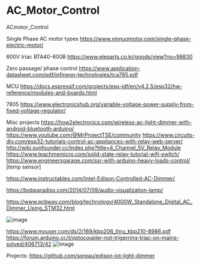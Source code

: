 # AC_Motor_Control
ACmotor_Control

Single Phase AC motor types
https://www.xinnuomotor.com/single-phase-electric-motor/

600V triac BTA40-600B
https://www.eleparts.co.kr/goods/view?no=98830

Zero passage/ phase control
https://www.application-datasheet.com/pdf/infineon-technologies/tca785.pdf

MCU
https://docs.espressif.com/projects/esp-idf/en/v4.2.5/esp32/hw-reference/modules-and-boards.html

7805
https://www.electronicshub.org/variable-voltage-power-supply-from-fixed-voltage-regulator/

Misc projects
https://how2electronics.com/wireless-ac-light-dimmer-with-android-bluetooth-arduino/
https://www.youtube.com/@MrProjectTSE/community
https://www.circuits-diy.com/esp32-tutorials-control-ac-appliances-with-relay-web-server/
http://wiki.sunfounder.cc/index.php?title=4_Channel_5V_Relay_Module
https://www.teachmemicro.com/solid-state-relay-tutorial-wifi-switch/
https://www.engineersgarage.com/ssr-with-arduino-heavy-loads-control/ [temp sensor]

https://www.instructables.com/Intel-Edison-Controlled-AC-Dimmer/

https://bobparadiso.com/2014/07/09/audio-visualization-lamp/

https://www.pcbway.com/blog/technology/4000W_Standalone_Digital_AC_Dimmer_Using_STM32.html

![image](https://github.com/user-attachments/assets/d4765b14-bbcf-429a-876e-4b2a954aeaaf)



https://www.mouser.com/ds/2/169/kbp206_thru_kbp210-8986.pdf
https://forum.arduino.cc/t/optocoupler-not-trigerring-triac-on-mains-solved/406713/42
![image](https://github.com/user-attachments/assets/12852913-a711-4fb8-aeaf-51f2e6d59896)


Projects:
https://github.com/soreau/edison-iot-light-dimmer


